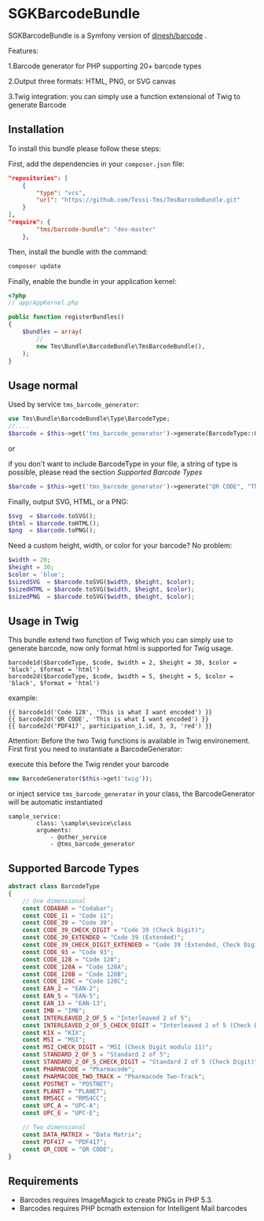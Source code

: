 # SGKBarcodeBundle

SGKBarcodeBundle is a Symfony version of [dinesh/barcode](https://github.com/dineshrabara/barcode) .

Features:

1.Barcode generator for PHP supporting 20+ barcode types 

2.Output three formats: HTML, PNG, or SVG canvas

3.Twig integration: you can simply use a function extensional of Twig to generate Barcode

## Installation

To install this bundle please follow these steps:

First, add the dependencies in your `composer.json` file:

```json
"repositories": [
    {
        "type": "vcs",
        "url": "https://github.com/Tessi-Tms/TmsBarcodeBundle.git"
    }
],
"require": {
        "tms/barcode-bundle": "dev-master"
    },
```

Then, install the bundle with the command:

```sh
composer update
```

Finally, enable the bundle in your application kernel:

```php
<?php
// app/AppKernel.php

public function registerBundles()
{
    $bundles = array(
        //
        new Tms\Bundle\BarcodeBundle\TmsBarcodeBundle(),
    );
}
```

## Usage normal
  
Used by service ``tms_barcode_generator``:
```php
use Tms\Bundle\BarcodeBundle\Type\BarcodeType;
//....
$barcode = $this->get('tms_barcode_generator')->generate(BarcodeType::QR_CODE, "This is what I want encoded");
```

or

if you don't want to include BarcodeType in your file, a string of type is possible, please read the section *Supported Barcode Types*

```php
$barcode = $this->get('tms_barcode_generator')->generate("QR CODE", "This is what I want encoded");
```
    
Finally, output SVG, HTML, or a PNG:

```php
$svg  = $barcode.toSVG();
$html = $barcode.toHTML();
$png  = $barcode.toPNG();
```

Need a custom height, width, or color for your barcode? No problem:

```php
$width = 20;
$height = 30;
$color = 'blue';
$sizedSVG  = $barcode.toSVG($width, $height, $color);
$sizedHTML = $barcode.toSVG($width, $height, $color);
$sizedPNG  = $barcode.toSVG($width, $height, $color);
```

## Usage in Twig

This bundle extend two function of Twig which you can simply use to generate barcode,
now only format html is supported for Twig usage.

```
barcode1d($barcodeType, $code, $width = 2, $height = 30, $color = 'black', $format = 'html')
barcode2d($barcodeType, $code, $width = 5, $height = 5, $color = 'black', $format = 'html')
```

example:
```
{{ barcode1d('Code 128', 'This is what I want encoded') }}
{{ barcode2d('QR CODE', 'This is what I want encoded') }}
{{ barcode2d('PDF417', participation_1.id, 3, 3, 'red') }}
```

Attention:
Before the two Twig functions is available in Twig environement.
First first you need to instantiate a BarcodeGenerator:

execute this before the Twig render your barcode
```php
new BarcodeGenerator($this->get('twig'));
```
or inject service ``tms_barcode_generator`` in your class, the BarcodeGenerator will be automatic instantiated
```
sample_service:
        class: \sample\sevice\class
        arguments:
            - @other_service
            - @tms_barcode_generator

```
## Supported Barcode Types

```php
abstract class BarcodeType
{
    // One dimensional
    const CODABAR = "Codabar";
    const CODE_11 = "Code 11";
    const CODE_39 = "Code 39";
    const CODE_39_CHECK_DIGIT = "Code 39 (Check Digit)";
    const CODE_39_EXTENDED = "Code 39 (Extended)";
    const CODE_39_CHECK_DIGIT_EXTENDED = "Code 39 (Extended, Check Digit)";
    const CODE_93 = "Code 93";
    const CODE_128 = "Code 128";
    const CODE_128A = "Code 128A";
    const CODE_128B = "Code 128B";
    const CODE_128C = "Code 128C";
    const EAN_2 = "EAN-2";
    const EAN_5 = "EAN-5";
    const EAN_13 = "EAN-13";
    const IMB = "IMB";
    const INTERLEAVED_2_OF_5 = "Interleaved 2 of 5";
    const INTERLEAVED_2_OF_5_CHECK_DIGIT = "Interleaved 2 of 5 (Check Digit)";
    const KIX = "KIX";
    const MSI = "MSI";
    const MSI_CHECK_DIGIT = "MSI (Check Digit modulo 11)";
    const STANDARD_2_OF_5 = "Standard 2 of 5";
    const STANDARD_2_OF_5_CHECK_DIGIT = "Standard 2 of 5 (Check Digit)";
    const PHARMACODE = "Pharmacode";
    const PHARMACODE_TWO_TRACK = "Pharmacode Two-Track";
    const POSTNET = "POSTNET";
    const PLANET = "PLANET";
    const RMS4CC = "RMS4CC";
    const UPC_A = "UPC-A";
    const UPC_E = "UPC-E";

    // Two dimensional
    const DATA_MATRIX = "Data Matrix";
    const PDF417 = "PDF417";
    const QR_CODE = "QR CODE";
}
```

## Requirements

- Barcodes requires ImageMagick to create PNGs in PHP 5.3.
- Barcodes requires PHP bcmath extension for Intelligent Mail barcodes
